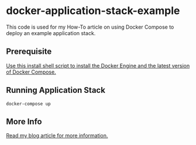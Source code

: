 # docker-application-stack-example

This code is used for my How-To article on using Docker Compose to deploy an example application stack.

## Prerequisite

[Use this install shell script to install the Docker Engine and the latest version of Docker Compose.](https://gist.github.com/wdullaer/f1af16bd7e970389bad3)

## Running Application Stack

`docker-compose up`

## More Info

[Read my blog article for more information.](http://www.evergreenitco.com/evergreenit-blog/2016/8/24/my-journey-into-the-world-of-containers-docker-coreos-and-kubernetes-part1)
